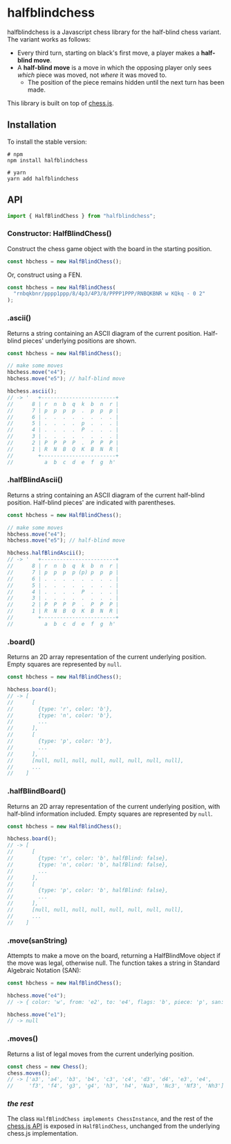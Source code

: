 # halfblindchess

halfblindchess is a Javascript chess library for the half-blind chess variant. The variant works as follows:

- Every third turn, starting on black's first move, a player makes a **half-blind move**.
- A **half-blind move** is a move in which the opposing player only sees _which_ piece was moved, not _where_ it was moved to.
  - The position of the piece remains hidden until the next turn has been made.

This library is built on top of [chess.js](https://github.com/jhlywa/chess.js/).

## Installation

To install the stable version:

```
# npm
npm install halfblindchess

# yarn
yarn add halfblindchess
```

## API

```js
import { HalfBlindChess } from "halfblindchess";
```

### Constructor: HalfBlindChess()

Construct the chess game object with the board in the starting position.

```js
const hbchess = new HalfBlindChess();
```

Or, construct using a FEN.

```js
const hbchess = new HalfBlindChess(
  "rnbqkbnr/pppp1ppp/8/4p3/4P3/8/PPPP1PPP/RNBQKBNR w KQkq - 0 2"
);
```

### .ascii()

Returns a string containing an ASCII diagram of the current position. Half-blind pieces' underlying positions are shown.

```js
const hbchess = new HalfBlindChess();

// make some moves
hbchess.move("e4");
hbchess.move("e5"); // half-blind move

hbchess.ascii();
// -> '   +------------------------+
//      8 | r  n  b  q  k  b  n  r |
//      7 | p  p  p  p  .  p  p  p |
//      6 | .  .  .  .  .  .  .  . |
//      5 | .  .  .  .  p  .  .  . |
//      4 | .  .  .  .  P  .  .  . |
//      3 | .  .  .  .  .  .  .  . |
//      2 | P  P  P  P  .  P  P  P |
//      1 | R  N  B  Q  K  B  N  R |
//        +------------------------+
//          a  b  c  d  e  f  g  h'
```

### .halfBlindAscii()

Returns a string containing an ASCII diagram of the current half-blind position. Half-blind pieces' are indicated with parentheses.

```js
const hbchess = new HalfBlindChess();

// make some moves
hbchess.move("e4");
hbchess.move("e5"); // half-blind move

hbchess.halfBlindAscii();
// -> '   +------------------------+
//      8 | r  n  b  q  k  b  n  r |
//      7 | p  p  p  p (p) p  p  p |
//      6 | .  .  .  .  .  .  .  . |
//      5 | .  .  .  .  .  .  .  . |
//      4 | .  .  .  .  P  .  .  . |
//      3 | .  .  .  .  .  .  .  . |
//      2 | P  P  P  P  .  P  P  P |
//      1 | R  N  B  Q  K  B  N  R |
//        +------------------------+
//          a  b  c  d  e  f  g  h'
```

### .board()

Returns an 2D array representation of the current underlying position. Empty squares are represented by `null`.

```js
const hbchess = new HalfBlindChess();

hbchess.board();
// -> [
//      [
//        {type: 'r', color: 'b'},
//        {type: 'n', color: 'b'},
//        ...
//      ],
//      [
//        {type: 'p', color: 'b'},
//        ...
//      ],
//      [null, null, null, null, null, null, null, null],
//      ...
//    ]
```

### .halfBlindBoard()

Returns an 2D array representation of the current underlying position, with half-blind information included. Empty squares are represented by `null`.

```js
const hbchess = new HalfBlindChess();

hbchess.board();
// -> [
//      [
//        {type: 'r', color: 'b', halfBlind: false},
//        {type: 'n', color: 'b', halfBlind: false},
//        ...
//      ],
//      [
//        {type: 'p', color: 'b', halfBlind: false},
//        ...
//      ],
//      [null, null, null, null, null, null, null, null],
//      ...
//    ]
```

### .move(sanString)

Attempts to make a move on the board, returning a HalfBlindMove object if the move was legal, otherwise null. The function takes a string in Standard Algebraic Notation (SAN):

```js
const hbchess = new HalfBlindChess();

hbchess.move("e4");
// -> { color: 'w', from: 'e2', to: 'e4', flags: 'b', piece: 'p', san: 'e4', halfBlind: false }

hbchess.move("e1");
// -> null
```

### .moves()

Returns a list of legal moves from the current underlying position.

```js
const chess = new Chess();
chess.moves();
// -> ['a3', 'a4', 'b3', 'b4', 'c3', 'c4', 'd3', 'd4', 'e3', 'e4',
//     'f3', 'f4', 'g3', 'g4', 'h3', 'h4', 'Na3', 'Nc3', 'Nf3', 'Nh3']
```

### _the rest_

The class `HalfBlindChess implements ChessInstance`, and the rest of the [chess.js API](https://github.com/jhlywa/chess.js/blob/master/README.md#api) is exposed in `HalfBlindChess`, unchanged from the underlying chess.js implementation.
